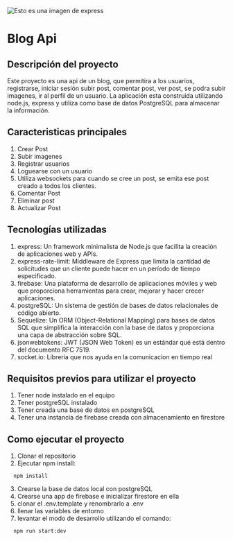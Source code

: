 ![Esto es una imagen de express](https://dkrn4sk0rn31v.cloudfront.net/uploads/2020/12/o-que-e-o-express-js.png)

# Blog Api

## Descripción del proyecto

Este proyecto es una api de un blog, que permitira a los usuarios, registrarse, iniciar sesión
subir post, comentar post, ver post, se podra subir imagenes, ir al perfil de un usuario. La
aplicación esta construida utilizando node.js, express y utiliza como base de datos PostgreSQL para
almacenar la información.

## Caracteristicas principales

1. Crear Post
2. Subir imagenes
3. Registrar usuarios
4. Loguearse con un usuario
5. Utiliza websockets para cuando se cree un post, se emita ese post creado a todos los clientes.
6. Comentar Post
7. Eliminar post
8. Actualizar Post

## Tecnologías utilizadas

1. express: Un framework minimalista de Node.js que facilita la creación de aplicaciones web y APIs.
2. express-rate-limit: Middleware de Express que limita la cantidad de solicitudes que un cliente puede hacer en un período de tiempo especificado.
3. firebase: Una plataforma de desarrollo de aplicaciones móviles y web que proporciona herramientas para crear, mejorar y hacer crecer aplicaciones.
4. postgreSQL: Un sistema de gestión de bases de datos relacionales de código abierto.
5. Sequelize: Un ORM (Object-Relational Mapping) para bases de datos SQL que simplifica la interacción con la base de datos y proporciona una capa de abstracción sobre SQL.
6. jsonwebtokens: JWT (JSON Web Token) es un estándar qué está dentro del documento RFC 7519.
7. socket.io: Libreria que nos ayuda en la comunicacion en tiempo real

## Requisitos previos para utilizar el proyecto

1. Tener node instalado en el equipo
2. Tener postgreSQL instalado
3. Tener creada una base de datos en postgreSQL
4. Tener una instancia de firebase creada con almacenamiento en firestore

## Como ejecutar el proyecto

1. Clonar el repositorio
2. Ejecutar npm install:

```
  npm install
```

3. Crearse la base de datos local con postgreSQL
4. Crearse una app de firebase e inicializar firestore en ella
5. clonar el .env.template y renombrarlo a .env
6. llenar las variables de entorno
7. levantar el modo de desarrollo utilizando el comando:

```
  npm run start:dev
```
